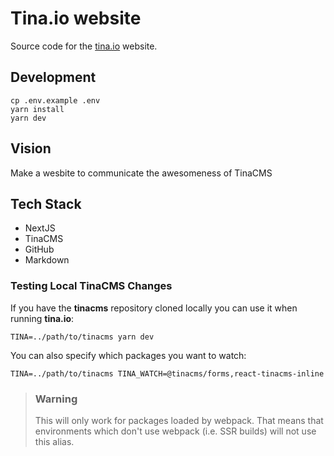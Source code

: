 # Tina.io website

Source code for the [tina.io](https://tina.io) website.

## Development

```
cp .env.example .env
yarn install
yarn dev
```

## Vision
Make a wesbite to communicate the awesomeness of TinaCMS

## Tech Stack
- NextJS
- TinaCMS
- GitHub
- Markdown


### Testing Local TinaCMS Changes

If you have the **tinacms** repository cloned locally you can use it when running **tina.io**:

```
TINA=../path/to/tinacms yarn dev
```

You can also specify which packages you want to watch:

```
TINA=../path/to/tinacms TINA_WATCH=@tinacms/forms,react-tinacms-inline
```

> ### Warning
>
> This will only work for packages loaded by webpack. That means that environments which don't use
> webpack (i.e. SSR builds) will not use this alias.
